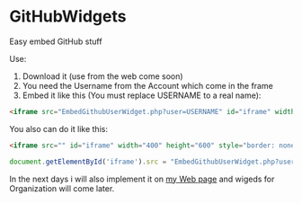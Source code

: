# GitHubWidgets
Easy embed GitHub stuff

Use:
  1. Download it (use from the web come soon)
  2. You need the Username from the Account which come in the frame
  3. Embed it like this (You must replace USERNAME to a real name):

```HTML
<iframe src="EmbedGithubUserWidget.php?user=USERNAME" id="iframe" width="400" height="600" style="border: none;">
```

You also can do it like this:

```HTML
<iframe src="" id="iframe" width="400" height="600" style="border: none;">
```
```JavaScript
document.getElementById('iframe').src = "EmbedGithubUserWidget.php?user=USERNAME";
```

In the next days i will also implement it on [my Web page](https://www.tallerik.de) and wigeds for Organization will come later.
